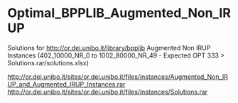 # Optimal_BPPLIB_Augmented_Non_IRUP
Solutions for http://or.dei.unibo.it/library/bpplib Augmented Non IRUP Instances (402_10000_NR_0 to 1002_80000_NR_49 - Expected OPT 333 > Solutions.rar/solutions.xlsx)

http://or.dei.unibo.it/sites/or.dei.unibo.it/files/instances/Augmented_Non_IRUP_and_Augmented_IRUP_Instances.rar 
http://or.dei.unibo.it/sites/or.dei.unibo.it/files/instances/Solutions.rar
